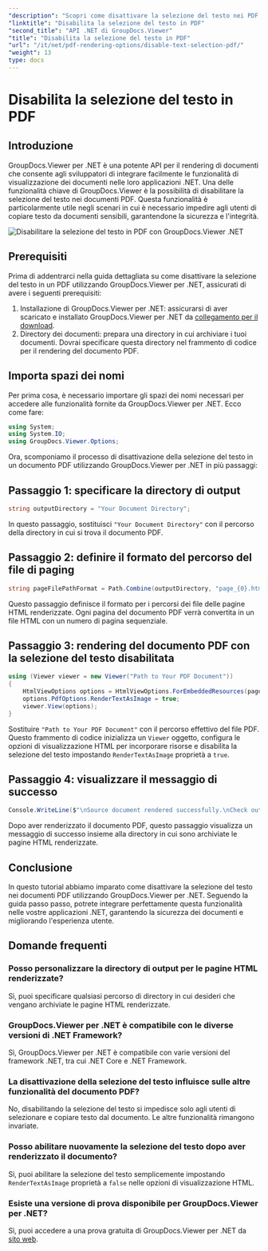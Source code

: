 ```yaml
---
"description": "Scopri come disattivare la selezione del testo nei PDF utilizzando GroupDocs.Viewer per .NET. Segui la nostra guida passo passo per un'integrazione perfetta."
"linktitle": "Disabilita la selezione del testo in PDF"
"second_title": "API .NET di GroupDocs.Viewer"
"title": "Disabilita la selezione del testo in PDF"
"url": "/it/net/pdf-rendering-options/disable-text-selection-pdf/"
"weight": 13
type: docs
---
```

# Disabilita la selezione del testo in PDF

## Introduzione
GroupDocs.Viewer per .NET è una potente API per il rendering di documenti che consente agli sviluppatori di integrare facilmente le funzionalità di visualizzazione dei documenti nelle loro applicazioni .NET. Una delle funzionalità chiave di GroupDocs.Viewer è la possibilità di disabilitare la selezione del testo nei documenti PDF. Questa funzionalità è particolarmente utile negli scenari in cui è necessario impedire agli utenti di copiare testo da documenti sensibili, garantendone la sicurezza e l'integrità.

![Disabilitare la selezione del testo in PDF con GroupDocs.Viewer .NET](/viewer/pdf-rendering-options/disable-text-selection-in-pdf.png)

## Prerequisiti
Prima di addentrarci nella guida dettagliata su come disattivare la selezione del testo in un PDF utilizzando GroupDocs.Viewer per .NET, assicurati di avere i seguenti prerequisiti:
1. Installazione di GroupDocs.Viewer per .NET: assicurarsi di aver scaricato e installato GroupDocs.Viewer per .NET da [collegamento per il download](https://releases.groupdocs.com/viewer/net/).
2. Directory dei documenti: prepara una directory in cui archiviare i tuoi documenti. Dovrai specificare questa directory nel frammento di codice per il rendering del documento PDF.

## Importa spazi dei nomi
Per prima cosa, è necessario importare gli spazi dei nomi necessari per accedere alle funzionalità fornite da GroupDocs.Viewer per .NET. Ecco come fare:

```csharp
using System;
using System.IO;
using GroupDocs.Viewer.Options;
```

Ora, scomponiamo il processo di disattivazione della selezione del testo in un documento PDF utilizzando GroupDocs.Viewer per .NET in più passaggi:
## Passaggio 1: specificare la directory di output
```csharp
string outputDirectory = "Your Document Directory";
```
In questo passaggio, sostituisci `"Your Document Directory"` con il percorso della directory in cui si trova il documento PDF.
## Passaggio 2: definire il formato del percorso del file di paging
```csharp
string pageFilePathFormat = Path.Combine(outputDirectory, "page_{0}.html");
```
Questo passaggio definisce il formato per i percorsi dei file delle pagine HTML renderizzate. Ogni pagina del documento PDF verrà convertita in un file HTML con un numero di pagina sequenziale.
## Passaggio 3: rendering del documento PDF con la selezione del testo disabilitata
```csharp
using (Viewer viewer = new Viewer("Path to Your PDF Document"))
{
    HtmlViewOptions options = HtmlViewOptions.ForEmbeddedResources(pageFilePathFormat);
    options.PdfOptions.RenderTextAsImage = true;
    viewer.View(options);
}
```
Sostituire `"Path to Your PDF Document"` con il percorso effettivo del file PDF. Questo frammento di codice inizializza un `Viewer` oggetto, configura le opzioni di visualizzazione HTML per incorporare risorse e disabilita la selezione del testo impostando `RenderTextAsImage` proprietà a `true`.
## Passaggio 4: visualizzare il messaggio di successo
```csharp
Console.WriteLine($"\nSource document rendered successfully.\nCheck output in {outputDirectory}.");
```
Dopo aver renderizzato il documento PDF, questo passaggio visualizza un messaggio di successo insieme alla directory in cui sono archiviate le pagine HTML renderizzate.

## Conclusione
In questo tutorial abbiamo imparato come disattivare la selezione del testo nei documenti PDF utilizzando GroupDocs.Viewer per .NET. Seguendo la guida passo passo, potrete integrare perfettamente questa funzionalità nelle vostre applicazioni .NET, garantendo la sicurezza dei documenti e migliorando l'esperienza utente.
## Domande frequenti
### Posso personalizzare la directory di output per le pagine HTML renderizzate?
Sì, puoi specificare qualsiasi percorso di directory in cui desideri che vengano archiviate le pagine HTML renderizzate.
### GroupDocs.Viewer per .NET è compatibile con le diverse versioni di .NET Framework?
Sì, GroupDocs.Viewer per .NET è compatibile con varie versioni del framework .NET, tra cui .NET Core e .NET Framework.
### La disattivazione della selezione del testo influisce sulle altre funzionalità del documento PDF?
No, disabilitando la selezione del testo si impedisce solo agli utenti di selezionare e copiare testo dal documento. Le altre funzionalità rimangono invariate.
### Posso abilitare nuovamente la selezione del testo dopo aver renderizzato il documento?
Sì, puoi abilitare la selezione del testo semplicemente impostando `RenderTextAsImage` proprietà a `false` nelle opzioni di visualizzazione HTML.
### Esiste una versione di prova disponibile per GroupDocs.Viewer per .NET?
Sì, puoi accedere a una prova gratuita di GroupDocs.Viewer per .NET da [sito web](https://releases.groupdocs.com/).